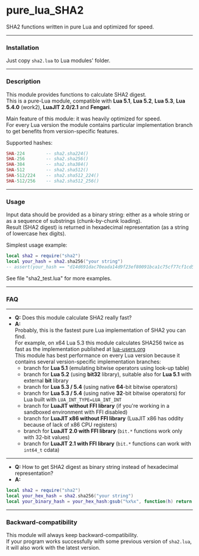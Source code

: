 # pure_lua_SHA2

SHA2 functions written in pure Lua and optimized for speed.

---
### Installation

Just copy `sha2.lua` to Lua modules' folder.

---
### Description

This module provides functions to calculate SHA2 digest.  
This is a pure-Lua module, compatible with **Lua 5.1**, **Lua 5.2**, **Lua 5.3**, **Lua 5.4.0** (work2), **LuaJIT 2.0/2.1** and **Fengari**.

Main feature of this module: it was heavily optimized for speed.  
For every Lua version the module contains particular implementation branch to get benefits from version-specific features.

Supported hashes:
```lua
SHA-224        -- sha2.sha224()
SHA-256        -- sha2.sha256()
SHA-384        -- sha2.sha384()
SHA-512        -- sha2.sha512()
SHA-512/224    -- sha2.sha512_224()
SHA-512/256    -- sha2.sha512_256()
```
---
### Usage

Input data should be provided as a binary string: either as a whole string or as a sequence of substrings (chunk-by-chunk loading).  
Result (SHA2 digest) is returned in hexadecimal representation (as a string of lowercase hex digits).

Simplest usage example:
```lua
local sha2 = require("sha2")
local your_hash = sha2.sha256("your string")
-- assert(your_hash == "d14d691dac70eada14d9f23ef80091bca1c75cf77cf1cd5cf2d04180ca0d9911")
```
See file "sha2_test.lua" for more examples.

---
### FAQ
---

* **Q:** Does this module calculate SHA2 really fast?
* **A:**  
Probably, this is the fastest pure Lua implementation of SHA2 you can find.  
 For example, on x64 Lua 5.3 this module calculates SHA256 twice as fast as the implementation published at [lua-users.org](http://lua-users.org/wiki/SecureHashAlgorithmBw)  
 This module has best performance on every Lua version because it contains several version-specific implementation branches:  
   - branch for **Lua 5.1** (emulating bitwise operators using look-up table)
   - branch for **Lua 5.2** (using **bit32** library), suitable also for **Lua 5.1** with external **bit** library
   - branch for **Lua 5.3 / 5.4** (using native **64**-bit bitwise operators)
   - branch for **Lua 5.3 / 5.4** (using native **32**-bit bitwise operators) for Lua built with `LUA_INT_TYPE=LUA_INT_INT`
   - branch for **LuaJIT without FFI library** (if you're working in a sandboxed environment with FFI disabled)
   - branch for **LuaJIT x86 without FFI library** (LuaJIT x86 has oddity because of lack of x86 CPU registers)
   - branch for **LuaJIT 2.0 with FFI library** (`bit.*` functions work only with 32-bit values)
   - branch for **LuaJIT 2.1 with FFI library** (`bit.*` functions can work with `int64_t` cdata)
  
---
* **Q:** How to get SHA2 digest as binary string instead of hexadecimal representation?
* **A:**
```lua
local sha2 = require("sha2")
local your_hex_hash = sha2.sha256("your string")
local your_binary_hash = your_hex_hash:gsub("%x%x", function(h) return h.char(tonumber(h, 16)) end)
```
---
### Backward-compatibility
This module will always keep backward-compatibility.  
If your program works successfully with some previous version of `sha2.lua`, it will also work with the latest version.
